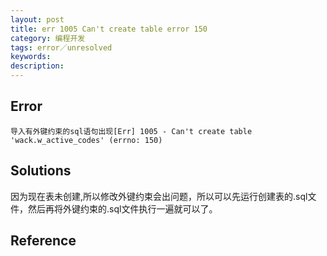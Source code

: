 ```yaml
---
layout: post
title: err 1005 Can't create table error 150
category: 编程开发
tags: error／unresolved
keywords: 
description: 
---
```


## Error

```
导入有外键约束的sql语句出现[Err] 1005 - Can't create table 'wack.w_active_codes' (errno: 150)
```

## Solutions
因为现在表未创建,所以修改外键约束会出问题，所以可以先运行创建表的.sql文件，然后再将外键约束的.sql文件执行一遍就可以了。

## Reference
